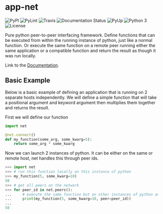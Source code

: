 app-net
=======

![PyPI](https://img.shields.io/pypi/v/net.svg)
![PyLint](https://mperlet.github.io/pybadge/badges/8.52.svg)
![Travis](https://img.shields.io/travis/aldmbmtl/net.svg)
![Documentation Status](https://readthedocs.org/projects/net/badge/?version=latest)
![PyUp](https://pyup.io/repos/github/aldmbmtl/net/shield.svg)
![Python 3](https://pyup.io/repos/github/aldmbmtl/net/python-3-shield.svg)
![License](https://img.shields.io/github/license/Naereen/StrapDown.js.svg)

Pure python peer-to-peer interfacing framework. Define functions that
can be executed from within the running instance of python, just like a
normal function. Or execute the same function on a remote peer running
either the same application or a compatible function and return the
result as though it was run locally.

Link to the [Documentation](https://app-net.readthedocs.io/en/latest/?).

Basic Example
-------------

Below is a basic example of defining an application that is running on 2
separate hosts independently. We will define a simple function that will
take a positional argument and keyword argument then multiplies them
together and returns the result.

First we will define our function

```python
import net

@net.connect()
def my_function(some_arg, some_kwarg=5):
    return some_arg * some_kwarg
```

Now we can launch 2 instances of python. It can be either on the same or
remote host, net handles this through peer ids.

```python
>>> import net
>>> # run this function locally on this instance of python
>>> my_function(5, some_kwarg=10)
50
>>> # get all peers on the network
>>> for peer_id in net.peers():
...     # execute the same function but on other instances of python and return the results
...     print(my_function(5, some_kwarg=10, peer=peer_id))
...
50
```